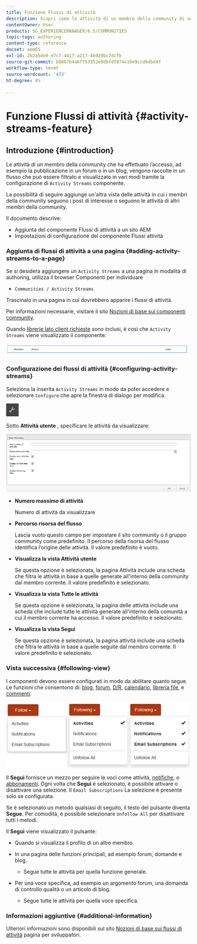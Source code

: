 ```yaml
---
title: Funzione Flussi di attività
description: Scopri come le attività di un membro della community di accesso vengono raccolte in un flusso che puoi filtrare e visualizzare tramite il componente Flussi di attività.
contentOwner: User
products: SG_EXPERIENCEMANAGER/6.5/COMMUNITIES
topic-tags: authoring
content-type: reference
docset: aem65
exl-id: 2b2a5de0-e7c7-4417-a217-4b929bc7dcfb
source-git-commit: b8887b4a6f757352e9dbfdf074c10e9ccd6dbd4f
workflow-type: tm+mt
source-wordcount: '473'
ht-degree: 4%

---
```


# Funzione Flussi di attività {#activity-streams-feature}

## Introduzione {#introduction}

Le attività di un membro della community che ha effettuato l’accesso, ad esempio la pubblicazione in un forum o in un blog, vengono raccolte in un flusso che può essere filtrato e visualizzato in vari modi tramite la configurazione di `Activity Streams` componente.

La possibilità di seguire aggiunge un&#39;altra vista delle attività in cui i membri della community seguono i post di interesse o seguono le attività di altri membri della community.

Il documento descrive:

* Aggiunta del componente Flussi di attività a un sito AEM
* Impostazioni di configurazione del componente Flussi attività

### Aggiunta di flussi di attività a una pagina {#adding-activity-streams-to-a-page}

Se si desidera aggiungere un `Activity Streams` a una pagina in modalità di authoring, utilizza il browser Componenti per individuare

* `Communities / Activity Streams`

Trascinalo in una pagina in cui dovrebbero apparire i flussi di attività.

Per informazioni necessarie, visitare il sito [Nozioni di base sui componenti community](/help/communities/basics.md).

Quando [librerie lato client richieste](/help/communities/essentials-activities.md#essentials-for-client-side) sono inclusi, è così che `Activity Streams` viene visualizzato il componente:

![activity-streams](assets/activity-component.png)

### Configurazione dei flussi di attività {#configuring-activity-streams}

Seleziona la inserita `Activity Streams` in modo da poter accedere e selezionare `Configure` che apre la finestra di dialogo per modifica.

![configura](assets/configure-new.png)

Sotto **Attività utente** , specificare le attività da visualizzare:

![attività degli utenti](assets/user-activities.png)

* **Numero massimo di attività**

  Numero di attività da visualizzare

* **Percorso risorsa del flusso**

  Lascia vuoto questo campo per impostare il sito community o il gruppo community come predefinito. Il percorso della risorsa del flusso identifica l’origine delle attività. Il valore predefinito è vuoto.

* **Visualizza la vista Attività utente**

  Se questa opzione è selezionata, la pagina Attività include una scheda che filtra le attività in base a quelle generate all&#39;interno della community dal membro corrente. Il valore predefinito è selezionato.

* **Visualizza la vista Tutte le attività**

  Se questa opzione è selezionata, la pagina delle attività include una scheda che include tutte le attività generate all&#39;interno della comunità a cui il membro corrente ha accesso. Il valore predefinito è selezionato.

* **Visualizza la vista Segui**

  Se questa opzione è selezionata, la pagina attività include una scheda che filtra le attività in base a quelle seguite dal membro corrente. Il valore predefinito è selezionato.

### Vista successiva {#following-view}

I componenti devono essere configurati in modo da abilitare quanto segue. Le funzioni che consentono di: [blog](/help/communities/blog-feature.md), [forum](/help/communities/forum.md), [D/R](/help/communities/working-with-qna.md), [calendario](/help/communities/calendar.md), [libreria file](/help/communities/file-library.md), e [commenti](/help/communities/comments.md).

![visualizzazione successiva](assets/following-activities.png)

Il **Segui** fornisce un mezzo per seguire le voci come attività, [notifiche](/help/communities/notifications.md), o [abbonamenti](/help/communities/subscriptions.md). Ogni volta che **Segui** è selezionato, è possibile attivare o disattivare una selezione. Il `Email Subscriptions` La selezione è presente solo se configurata.

Se è selezionato un metodo qualsiasi di seguito, il testo del pulsante diventa **Segue**. Per comodità, è possibile selezionare `Unfollow All` per disattivare tutti i metodi.

Il **Segui** viene visualizzato il pulsante:

* Quando si visualizza il profilo di un altro membro.
* In una pagina delle funzioni principali, ad esempio forum, domande e blog.

   * Segue tutte le attività per quella funzione generale.

* Per una voce specifica, ad esempio un argomento forum, una domanda di controllo qualità o un articolo di blog.

   * Segue tutte le attività per quella voce specifica.

### Informazioni aggiuntive {#additional-information}

Ulteriori informazioni sono disponibili sul sito [Nozioni di base sui flussi di attività](/help/communities/essentials-activities.md) pagina per sviluppatori.
